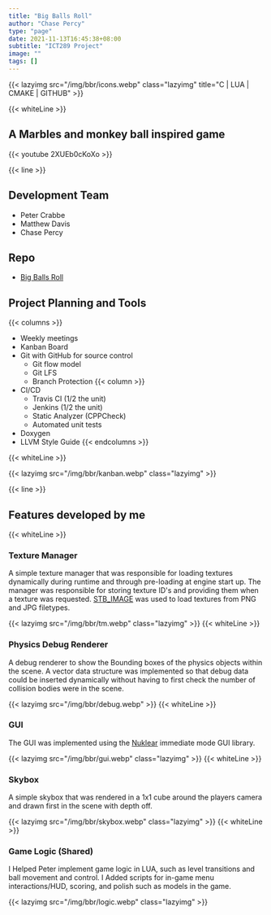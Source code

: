 ```yaml
---
title: "Big Balls Roll"
author: "Chase Percy"
type: "page"
date: 2021-11-13T16:45:38+08:00
subtitle: "ICT289 Project"
image: ""
tags: []
---
```


{{< lazyimg src="/img/bbr/icons.webp" class="lazyimg" title="C | LUA | CMAKE | GITHUB" >}}

{{< whiteLine >}}

## A Marbles and monkey ball inspired game

{{< youtube 2XUEb0cKoXo >}}

{{< line >}}

## Development Team
- Peter Crabbe
- Matthew Davis
- Chase Percy

## Repo
- [Big Balls Roll](https://github.com/MajorArkwolf/BigBallsRoll)

## Project Planning and Tools
{{< columns >}}
- Weekly meetings
- Kanban Board
- Git with GitHub for source control
  - Git flow model
  - Git LFS
  - Branch Protection
{{< column >}}
- CI/CD
  - Travis CI (1/2 the unit)
  - Jenkins (1/2 the unit)
  - Static Analyzer (CPPCheck)
  - Automated unit tests
- Doxygen
- LLVM Style Guide
{{< endcolumns >}}

{{< whiteLine >}}

{{< lazyimg src="/img/bbr/kanban.webp" class="lazyimg" >}}

{{< line >}}

## Features developed by me
{{< whiteLine >}}
### Texture Manager
A simple texture manager that was responsible for loading textures 
dynamically during runtime and through pre-loading at engine start 
up. The manager was responsible for storing texture ID's and providing them
when a texture was requested. [STB_IMAGE](https://github.com/nothings/stb/blob/master/stb_image.h) was used to load textures from PNG and JPG filetypes.

{{< lazyimg src="/img/bbr/tm.webp" class="lazyimg" >}}
{{< whiteLine >}}

### Physics Debug Renderer
A debug renderer to show the Bounding boxes of the physics objects
within the scene. A vector data structure was implemented so that
debug data could be inserted dynamically without having to first check
the number of collision bodies were in the scene.

{{< lazyimg src="/img/bbr/debug.webp" >}}
{{< whiteLine >}}

### GUI
The GUI was implemented using the [Nuklear](https://github.com/Immediate-Mode-UI/Nuklear) immediate mode GUI 
library.

{{< lazyimg src="/img/bbr/gui.webp" class="lazyimg" >}}
{{< whiteLine >}}

### Skybox
A simple skybox that was rendered in a 1x1 cube around the players 
camera and drawn first in the scene with depth off.

{{< lazyimg src="/img/bbr/skybox.webp" class="lazyimg" >}}
{{< whiteLine >}}

### Game Logic (Shared)
I Helped Peter implement game logic in LUA, such as level transitions and ball movement and control.
I Added scripts for in-game menu interactions/HUD, scoring, and polish such as models in the game.

{{< lazyimg src="/img/bbr/logic.webp" class="lazyimg" >}}
